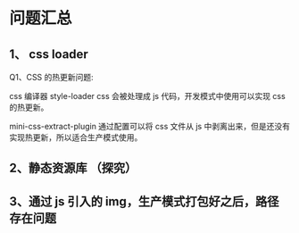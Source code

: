 # 问题汇总

## 1、 css loader

Q1、CSS 的热更新问题:

css 编译器 style-loader css 会被处理成 js 代码，开发模式中使用可以实现 css 的热更新。

mini-css-extract-plugin 通过配置可以将 css 文件从 js 中剥离出来，但是还没有实现热更新，所以适合生产模式使用。

## 2、静态资源库 （探究）

## 3、通过 js 引入的 img，生产模式打包好之后，路径存在问题
